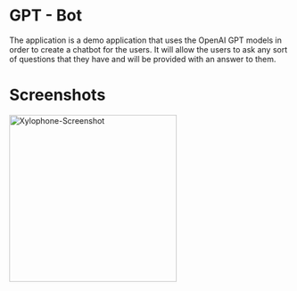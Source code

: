 # GPT - Bot

The application is a demo application that uses the OpenAI GPT models in order to create a chatbot for the users. It will allow the users to ask any sort of questions that they have and will be provided with an answer to them.

# Screenshots
<img src="https://github.com/kri-eng/GPT-Bot/assets/124129235/18d9f864-19aa-4100-b8e3-d00f2bdd7769" alt="Xylophone-Screenshot" width=300>
